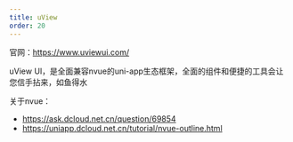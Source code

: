 ```yaml
---
title: uView
order: 20
---
```


官网：<https://www.uviewui.com/>

uView UI，是全面兼容nvue的uni-app生态框架，全面的组件和便捷的工具会让您信手拈来，如鱼得水

关于nvue：
- <https://ask.dcloud.net.cn/question/69854>
- <https://uniapp.dcloud.net.cn/tutorial/nvue-outline.html>


